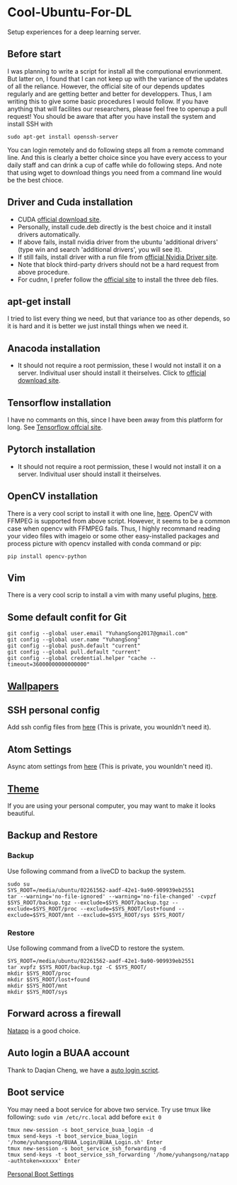 # Cool-Ubuntu-For-DL
Setup experiences for a deep learning server.

## Before start
I was planning to write a script for install all the computional envrionment. 
But latter on, I found that I can not keep up with the variance of the updates of all the reliance. 
However, the official site of our depends updates regularly and are getting better and better for developpers. 
Thus, I am writing this to give some basic procedures I would follow.
If you have anything that will facilites our researchers, please feel free to openup a pull request!
You should be aware that after you have install the system and install SSH with
```
sudo apt-get install openssh-server
```
You can login remotely and do following steps all from a remote command line. And this is clearly a better choice since you have every access to your daily staff and can drink a cup of caffe while do following steps.
And note that using wget to download things you need from a command line would be the best chioce.

## Driver and Cuda installation
* CUDA [official download site](https://developer.nvidia.com/cuda-downloads).
* Personally, install cude.deb directly is the best choice and it install drivers automatically.
* If above fails, install nvidia driver from the ubuntu 'additional drivers' (type win and search 'additional drivers', you will see it).
* If still fails, install driver with a run file from [official Nvidia Driver site](http://www.nvidia.com/Download/index.aspx?).
* Note that block third-party drivers should not be a hard request from above procedure.
* For cudnn, I prefer follow the [official site](https://developer.nvidia.com/cudnn) to install the three deb files.

## apt-get install
I tried to list every thing we need, but that variance too as other depends, so it is hard and it is better we just install things when we need it.

## Anacoda installation
* It should not require a root permission, these I would not install it on a server. Indivitual user should install it theirselves. Click to [official download site](https://www.anaconda.com/download/#linux).

## Tensorflow installation
I have no commants on this, since I have been away from this platform for long. See [Tensorflow offcial site](https://www.tensorflow.org/install/install_linux).

## Pytorch installation
* It should not require a root permission, these I would not install it on a server. Indivitual user should install it theirselves.

## OpenCV installation
There is a very cool script to install it with one line, [here](https://github.com/jayrambhia/Install-OpenCV).
OpenCV with FFMPEG is supported from above script.
However, it seems to be a common case when opencv with FFMPEG fails.
Thus, I highly recommand reading your video files with imageio or some other easy-installed packages and process picture with opencv installed with conda command or pip:
```
pip install opencv-python
```

## Vim
There is a very cool scrip to install a vim with many useful plugins, [here](https://github.com/ma6174/vim-deprecated).

## Some default confit for Git
```
git config --global user.email "YuhangSong2017@gmail.com"
git config --global user.name "YuhangSong"
git config --global push.default "current"
git config --global pull.default "current" 
git config --global credential.helper "cache --timeout=36000000000000000"
```
## [Wallpapers](https://github.com/YuhangSong/Pictures)

## SSH personal config
Add ssh config files from [here](https://github.com/YuhangSong/my_ssh) (This is private, you wounldn't need it).

## Atom Settings
Async atom settings from [here](https://github.com/YuhangSong/atom) (This is private, you wounldn't need it).

## [Theme](https://github.com/YuhangSong/.theme)
If you are using your personal computer, you may want to make it looks beautiful.

## Backup and Restore
### Backup
Use following command from a liveCD to backup the system.
```
sudo su
SYS_ROOT=/media/ubuntu/02261562-aadf-42e1-9a90-909939eb2551
tar --warning='no-file-ignored' --warning='no-file-changed' -cvpzf $SYS_ROOT/backup.tgz --exclude=$SYS_ROOT/backup.tgz --exclude=$SYS_ROOT/proc --exclude=$SYS_ROOT/lost+found --exclude=$SYS_ROOT/mnt --exclude=$SYS_ROOT/sys $SYS_ROOT/
```
### Restore
Use following command from a liveCD to restore the system.
```
SYS_ROOT=/media/ubuntu/02261562-aadf-42e1-9a90-909939eb2551
tar xvpfz $SYS_ROOT/backup.tgz -C $SYS_ROOT/
mkdir $SYS_ROOT/proc
mkdir $SYS_ROOT/lost+found 
mkdir $SYS_ROOT/mnt 
mkdir $SYS_ROOT/sys
```

## Forward across a firewall
[Natapp](https://natapp.cn/) is a good choice.

## Auto login a BUAA account
Thank to Daqian Cheng, we have a [auto login script](https://github.com/DaqianCheng/BUAA_Login).

## Boot service
You may need a boot service for above two service. Try use tmux like following:
```sudo vim /etc/rc.local```
add before ```exit 0```
```
tmux new-session -s boot_service_buaa_login -d
tmux send-keys -t boot_service_buaa_login '/home/yuhangsong/BUAA_Login/BUAA_Login.sh' Enter
tmux new-session -s boot_service_ssh_forwarding -d
tmux send-keys -t boot_service_ssh_forwarding '/home/yuhangsong/natapp -authtoken=xxxxx' Enter
```
[Personal Boot Settings](https://github.com/YuhangSong/boot_service)
